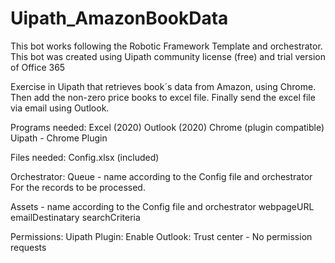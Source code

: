 # Uipath_AmazonBookData
This bot works following the Robotic Framework Template and orchestrator.
This bot was created using Uipath community license (free) and trial version of Office 365

Exercise in Uipath that retrieves book´s data from Amazon, using Chrome.
Then add the non-zero price books to excel file.
Finally send the excel file via email using Outlook.

Programs needed:
Excel (2020)
Outlook (2020)
Chrome (plugin compatible)
Uipath - Chrome Plugin

Files needed:
Config.xlsx (included)

Orchestrator:
Queue - name according to the Config file and orchestrator
  For the records to be processed.
  
Assets - name according to the Config file and orchestrator
  webpageURL
  emailDestinatary
  searchCriteria
  
Permissions:
Uipath Plugin: Enable
Outlook: Trust center - No permission requests
  
